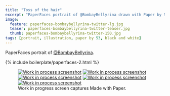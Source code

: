 ```yaml
---
title: "Toss of the hair"
excerpt: "PaperFaces portrait of @BombayBellyrina drawn with Paper by 53 on an iPad."
image: 
  feature: paperfaces-bombaybellyrina-twitter-lg.jpg
  teaser: paperfaces-bombaybellyrina-twitter-teaser.jpg
  thumb: paperfaces-bombaybellyrina-twitter-150.jpg
tags: [portrait, illustration, paper by 53, black and white]
---
```


PaperFaces portrait of [@BombayBellyrina](http://twitter.com/BombayBellyrina).

{% include boilerplate/paperfaces-2.html %}

<figure class="third">
  <a href="{{ site.url }}/images/paperfaces-bombaybellyrina-process-1-lg.jpg"><img src="{{ site.url }}/images/paperfaces-bombaybellyrina-process-1-600.jpg" alt="Work in process screenshot"></a>
  <a href="{{ site.url }}/images/paperfaces-bombaybellyrina-process-2-lg.jpg"><img src="{{ site.url }}/images/paperfaces-bombaybellyrina-process-2-600.jpg" alt="Work in process screenshot"></a>
  <a href="{{ site.url }}/images/paperfaces-bombaybellyrina-process-3-lg.jpg"><img src="{{ site.url }}/images/paperfaces-bombaybellyrina-process-3-600.jpg" alt="Work in process screenshot"></a>
  <a href="{{ site.url }}/images/paperfaces-bombaybellyrina-process-4-lg.jpg"><img src="{{ site.url }}/images/paperfaces-bombaybellyrina-process-4-600.jpg" alt="Work in process screenshot"></a>
  <a href="{{ site.url }}/images/paperfaces-bombaybellyrina-process-5-lg.jpg"><img src="{{ site.url }}/images/paperfaces-bombaybellyrina-process-5-600.jpg" alt="Work in process screenshot"></a>
  <figcaption>Work in progress screen captures Made with Paper.</figcaption>
</figure>